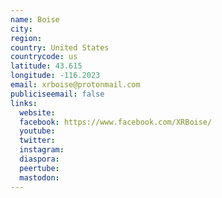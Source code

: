 ```yaml
---
name: Boise
city:
region:
country: United States
countrycode: us
latitude: 43.615
longitude: -116.2023
email: xrboise@protonmail.com
publiciseemail: false
links:
  website:
  facebook: https://www.facebook.com/XRBoise/
  youtube:
  twitter:
  instagram:
  diaspora:
  peertube:
  mastodon:
---
```

